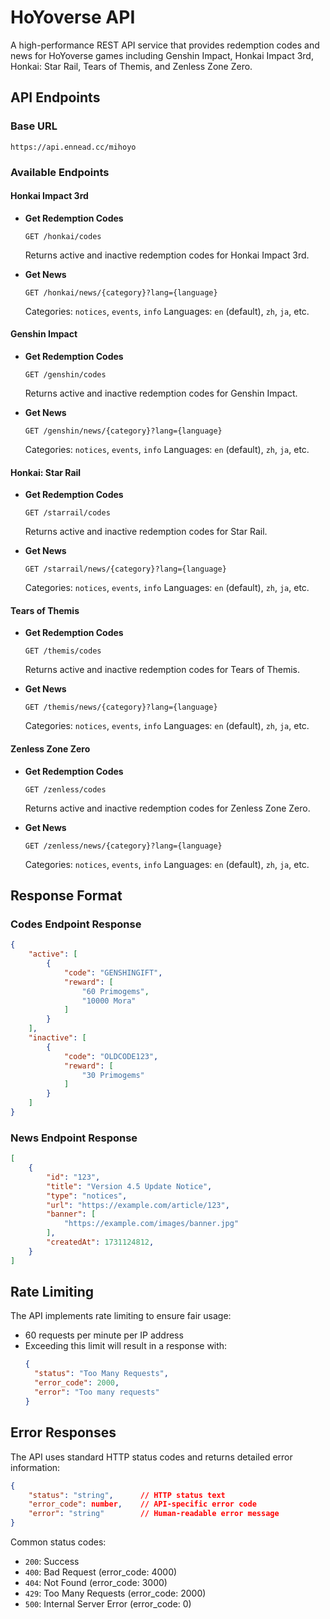 # HoYoverse API

A high-performance REST API service that provides redemption codes and news for HoYoverse games including Genshin Impact, Honkai Impact 3rd, Honkai: Star Rail, Tears of Themis, and Zenless Zone Zero.

## API Endpoints

### Base URL
```
https://api.ennead.cc/mihoyo
```

### Available Endpoints

#### Honkai Impact 3rd
- **Get Redemption Codes**
  ```
  GET /honkai/codes
  ```
  Returns active and inactive redemption codes for Honkai Impact 3rd.

- **Get News**
  ```
  GET /honkai/news/{category}?lang={language}
  ```
  Categories: `notices`, `events`, `info`
  Languages: `en` (default), `zh`, `ja`, etc.

#### Genshin Impact
- **Get Redemption Codes**
  ```
  GET /genshin/codes
  ```
  Returns active and inactive redemption codes for Genshin Impact.

- **Get News**
  ```
  GET /genshin/news/{category}?lang={language}
  ```
  Categories: `notices`, `events`, `info`
  Languages: `en` (default), `zh`, `ja`, etc.

#### Honkai: Star Rail
- **Get Redemption Codes**
  ```
  GET /starrail/codes
  ```
  Returns active and inactive redemption codes for Star Rail.

- **Get News**
  ```
  GET /starrail/news/{category}?lang={language}
  ```
  Categories: `notices`, `events`, `info`
  Languages: `en` (default), `zh`, `ja`, etc.

#### Tears of Themis
- **Get Redemption Codes**
  ```
  GET /themis/codes
  ```
  Returns active and inactive redemption codes for Tears of Themis.

- **Get News**
  ```
  GET /themis/news/{category}?lang={language}
  ```
  Categories: `notices`, `events`, `info`
  Languages: `en` (default), `zh`, `ja`, etc.

#### Zenless Zone Zero
- **Get Redemption Codes**
  ```
  GET /zenless/codes
  ```
  Returns active and inactive redemption codes for Zenless Zone Zero.

- **Get News**
  ```
  GET /zenless/news/{category}?lang={language}
  ```
  Categories: `notices`, `events`, `info`
  Languages: `en` (default), `zh`, `ja`, etc.

## Response Format

### Codes Endpoint Response

```json
{
    "active": [
        {
            "code": "GENSHINGIFT",
            "reward": [
                "60 Primogems",
                "10000 Mora"
            ]
        }
    ],
    "inactive": [
        {
            "code": "OLDCODE123",
            "reward": [
                "30 Primogems"
            ]
        }
    ]
}
```

### News Endpoint Response

```json
[
    {
        "id": "123",
        "title": "Version 4.5 Update Notice",
        "type": "notices",
        "url": "https://example.com/article/123",
        "banner": [
            "https://example.com/images/banner.jpg"
        ],
        "createdAt": 1731124812,
    }
]
```

## Rate Limiting

The API implements rate limiting to ensure fair usage:
- 60 requests per minute per IP address
- Exceeding this limit will result in a response with:
  ```json
  {
    "status": "Too Many Requests",
    "error_code": 2000,
    "error": "Too many requests"
  }
  ```

## Error Responses

The API uses standard HTTP status codes and returns detailed error information:

```json
{
    "status": "string",      // HTTP status text
    "error_code": number,    // API-specific error code
    "error": "string"        // Human-readable error message
}
```

Common status codes:
- `200`: Success
- `400`: Bad Request (error_code: 4000)
- `404`: Not Found (error_code: 3000)
- `429`: Too Many Requests (error_code: 2000)
- `500`: Internal Server Error (error_code: 0)

